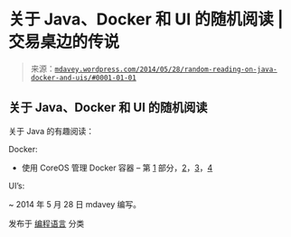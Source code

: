 <!--yml

分类：未分类

日期：2024 年 5 月 18 日 05:49:19

-->

# 关于 Java、Docker 和 UI 的随机阅读 | 交易桌边的传说

> 来源：[`mdavey.wordpress.com/2014/05/28/random-reading-on-java-docker-and-uis/#0001-01-01`](https://mdavey.wordpress.com/2014/05/28/random-reading-on-java-docker-and-uis/#0001-01-01)

## 关于 Java、Docker 和 UI 的随机阅读

关于 Java 的有趣阅读：

Docker:

+   使用 CoreOS 管理 Docker 容器 – 第 [1](http://2mohitarora.blogspot.com.au/2014/05/manage-docker-containers-using-coreos.html) 部分，[2](http://2mohitarora.blogspot.com.au/2014/05/manage-docker-containers-using-coreos_18.html)，[3](http://2mohitarora.blogspot.com.au/2014/05/manage-docker-containers-using-coreos_22.html)，[4](http://2mohitarora.blogspot.com.au/2014/05/manage-docker-containers-using-coreos_26.html)

UI’s:

~ 2014 年 5 月 28 日 mdavey 编写。

发布于 [编程语言](https://mdavey.wordpress.com/category/languages/) 分类
